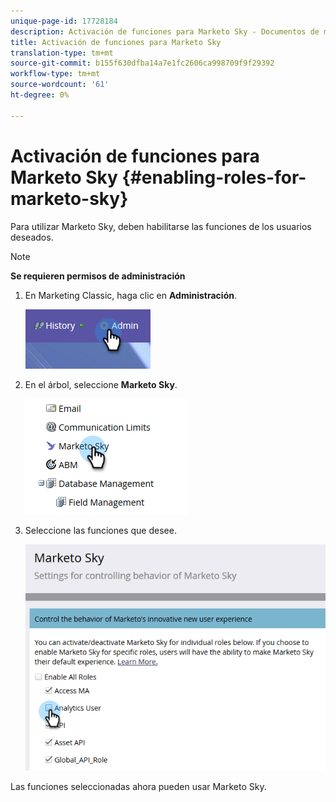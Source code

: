 ```yaml
---
unique-page-id: 17728184
description: Activación de funciones para Marketo Sky - Documentos de marketing - Documentación del producto
title: Activación de funciones para Marketo Sky
translation-type: tm+mt
source-git-commit: b155f630dfba14a7e1fc2606ca998709f9f29392
workflow-type: tm+mt
source-wordcount: '61'
ht-degree: 0%

---
```



# Activación de funciones para Marketo Sky {#enabling-roles-for-marketo-sky}

Para utilizar Marketo Sky, deben habilitarse las funciones de los usuarios deseados.

>[!NOTE]
>
>**Se requieren permisos de administración**

1. En Marketing Classic, haga clic en **Administración**.

   ![](assets/enabling-roles-for-marketo-sky-1.png)

1. En el árbol, seleccione **Marketo Sky**.

   ![](assets/enabling-roles-for-marketo-sky-2.png)

1. Seleccione las funciones que desee.

   ![](assets/enabling-roles-for-marketo-sky-3.png)

Las funciones seleccionadas ahora pueden usar Marketo Sky.
